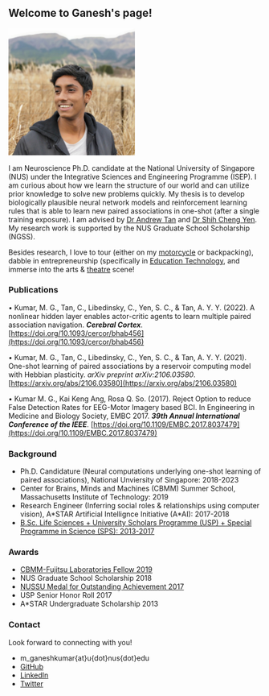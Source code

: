 ## Welcome to Ganesh's page!

<img src="ganesh_informal_square.jpg" width="50%">

I am Neuroscience Ph.D. candidate at the National University of Singapore (NUS) under the Integrative Sciences and Engineering Programme (ISEP). I am curious about how we learn the structure of our world and can utilize prior knowledge to solve new problems quickly. My thesis is to develop biologically plausible neural network models and reinforcement learning rules that is able to learn new paired associations in one-shot (after a single training exposure). I am advised by [Dr Andrew Tan](https://nus.edu.sg/lsi/principal-investigators-3/dr-andrew-tan-yong-yi/) and [Dr Shih Cheng Yen](https://cde.nus.edu.sg/idp/staff/yen-shih-cheng/). My research work is supported by the NUS Graduate School Scholarship (NGSS). 

Besides research, I love to tour (either on my [motorcycle](https://news.nus.edu.sg/record-breaking-trip-to-gain-experience/) or backpacking), dabble in entrepreneurship (specifically in [Education Technology](www.nugen.ai), and immerse into the arts & [theatre](https://news.nus.edu.sg/news-reports/sangae-muzhangu-won-gold-saadhana-project-won-platinum) scene!

### Publications

•	Kumar, M. G., Tan, C., Libedinsky, C., Yen, S. C., & Tan, A. Y. Y. (2022). A nonlinear hidden layer enables actor-critic agents to learn multiple paired association navigation. ***Cerebral Cortex***. [https://doi.org/10.1093/cercor/bhab456](https://doi.org/10.1093/cercor/bhab456)

•	Kumar, M. G., Tan, C., Libedinsky, C., Yen, S. C., & Tan, A. Y. Y. (2021). One-shot learning of paired associations by a reservoir computing model with Hebbian plasticity. *arXiv preprint arXiv:2106.03580*. [https://arxiv.org/abs/2106.03580](https://arxiv.org/abs/2106.03580)

•	Kumar M. G., Kai Keng Ang, Rosa Q. So. (2017). Reject Option to reduce False Detection Rates for EEG-Motor Imagery based BCI. In Engineering in Medicine and Biology Society, EMBC 2017. ***39th Annual International Conference of the IEEE***. [https://doi.org/10.1109/EMBC.2017.8037479](https://doi.org/10.1109/EMBC.2017.8037479)


### Background

- Ph.D. Candidature (Neural computations underlying one-shot learning of paired associations), National Unviersity of Singapore: 2018-2023
- Center for Brains, Minds and Machines (CBMM) Summer School, Massachusetts Institute of Technology: 2019
- Research Engineer (Inferring social roles & relationships using computer vision), A\*STAR Artificial Intellignce Initiative (A\*AI): 2017-2018
- [B.Sc. Life Sciences + University Scholars Programme (USP) + Special Programme in Science (SPS): 2013-2017](https://www.facebook.com/nus.singapore/videos/10155508729748540/)

### Awards

- [CBMM-Fujitsu Laboratories Fellow 2019](https://cbmm.mit.edu/summer-school/fellows)
- NUS Graduate School Scholarship 2018
- [NUSSU Medal for Outstanding Achievement 2017](https://www.usp.nus.edu.sg/curriculum/awards-and-recognition/award-winners-of-class-2017/)
- USP Senior Honor Roll 2017
- A\*STAR Undergraduate Scholarship 2013

### Contact

Look forward to connecting with you!
+ m_ganeshkumar{at}u{dot}nus{dot}edu
+ [GitHub](www.github.com/mgkumar138)
+ [LinkedIn](www.linkedin.com/in/m-ganesh-kumar)
+ [Twitter](https://twitter.com/Ganeshk92)
